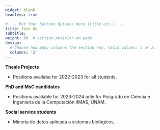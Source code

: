 ```yaml
---
widget: blank
headless: true

# ... Put Your Section Options Here (title etc.) ...
title: Join Us
subtitle:
weight: 60  # section position on page
design:
  # Choose how many columns the section has. Valid values: 1 or 2.
  columns: '2'
---
```

<p><strong>Thesis Projects</strong></p>

- Positions availabe for 2022-2023 for all students.

<p><strong>PhD and MsC candidates</strong></p>

- Positions available for 2023-2024 only for Posgrado en Ciencia e Ingeniería de la Computación IIMAS, UNAM.

<p><strong>Social service students</strong></p>

- Minería de datos aplicada a sistemas biológicos.

